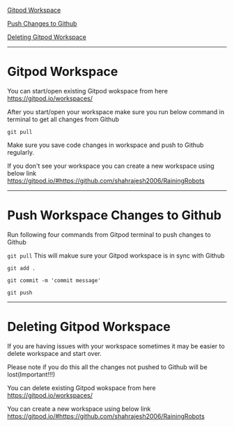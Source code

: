 [Gitpod Workspace](#1)

[Push Changes to Github](#2)

[Deleting Gitpod Workspace](#3)

-------
<a name="1"/>

# Gitpod Workspace

You can  start/open existing Gitpod wokspace from here https://gitpod.io/workspaces/

After you start/open your workspace make sure you run below command in terminal to get all changes from Github

`git pull`

Make sure you save code changes in workspace and push to Github regularly. 

If you don't see your workspace you can create a new workspace using below link
https://gitpod.io/#https://github.com/shahrajesh2006/RainingRobots


-------
<a name="2"/>

# Push Workspace Changes to Github

Run following four commands from Gitpod terminal to push changes to Github

`git pull` This will makue sure your  Gitpod workspace is in sync with Github

`git add .`

`git commit -m 'commit message'`

`git push`

------
<a name="3"/>

# Deleting Gitpod Workspace

If you are having issues with your workspace sometimes it may be easier to delete workspace and start over.

Please note if you do this all the changes not pushed to Github will be lost(Important!!!)

You can  delete existing Gitpod wokspace from here https://gitpod.io/workspaces/

You can create a new workspace using below link
https://gitpod.io/#https://github.com/shahrajesh2006/RainingRobots
